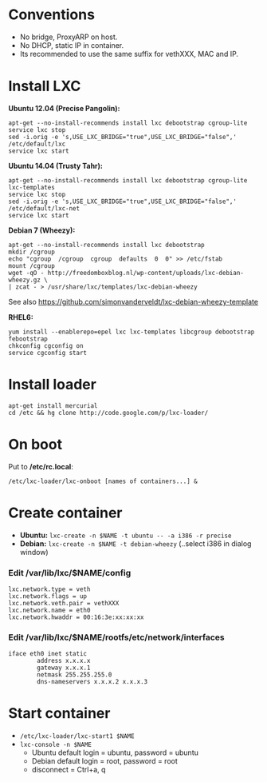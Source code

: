 # Conventions

  * No bridge, ProxyARP on host.
  * No DHCP, static IP in container.
  * Its recommended to use the same suffix for vethXXX, MAC and IP.

# Install LXC

**Ubuntu 12.04 (Precise Pangolin):**

```
apt-get --no-install-recommends install lxc debootstrap cgroup-lite
service lxc stop
sed -i.orig -e 's,USE_LXC_BRIDGE="true",USE_LXC_BRIDGE="false",' /etc/default/lxc
service lxc start
```

**Ubuntu 14.04 (Trusty Tahr):**

```
apt-get --no-install-recommends install lxc debootstrap cgroup-lite lxc-templates
service lxc stop
sed -i.orig -e 's,USE_LXC_BRIDGE="true",USE_LXC_BRIDGE="false",' /etc/default/lxc-net
service lxc start
```

**Debian 7 (Wheezy):**

```
apt-get --no-install-recommends install lxc debootstrap
mkdir /cgroup
echo "cgroup  /cgroup  cgroup  defaults  0  0" >> /etc/fstab
mount /cgroup
wget -qO - http://freedomboxblog.nl/wp-content/uploads/lxc-debian-wheezy.gz \
| zcat - > /usr/share/lxc/templates/lxc-debian-wheezy
```

See also https://github.com/simonvanderveldt/lxc-debian-wheezy-template

**RHEL6:**

```
yum install --enablerepo=epel lxc lxc-templates libcgroup debootstrap febootstrap
chkconfig cgconfig on
service cgconfig start
```

# Install loader

```
apt-get install mercurial
cd /etc && hg clone http://code.google.com/p/lxc-loader/
```

# On boot

Put to **/etc/rc.local**:
```
/etc/lxc-loader/lxc-onboot [names of containers...] &
```

# Create container

  * **Ubuntu:** `lxc-create -n $NAME -t ubuntu -- -a i386 -r precise`
  * **Debian:** `lxc-create -n $NAME -t debian-wheezy` (..select i386 in dialog window)

### Edit /var/lib/lxc/$NAME/config

```
lxc.network.type = veth
lxc.network.flags = up
lxc.network.veth.pair = vethXXX
lxc.network.name = eth0
lxc.network.hwaddr = 00:16:3e:xx:xx:xx
```

### Edit /var/lib/lxc/$NAME/rootfs/etc/network/interfaces

```
iface eth0 inet static
        address x.x.x.x
        gateway x.x.x.1
        netmask 255.255.255.0
        dns-nameservers x.x.x.2 x.x.x.3
```

# Start container

  * `/etc/lxc-loader/lxc-start1 $NAME`
  * `lxc-console -n $NAME`
    * Ubuntu default login = ubuntu, password = ubuntu
    * Debian default login = root, password = root
    * disconnect = Ctrl+a, q
